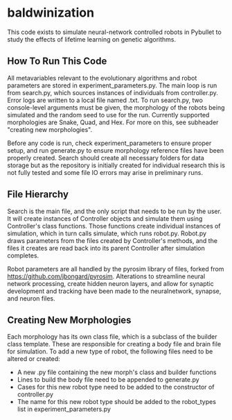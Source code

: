 # baldwinization

This code exists to simulate neural-network controlled robots in Pybullet to study the effects of lifetime learning on genetic algorithms.

## How To Run This Code

All metavariables relevant to the evolutionary algorithms and robot parameters are stored in experiment_parameters.py. The main loop is run from search.py, which sources instances of individuals from controller.py. Error logs are written to a local file named <run seed>.txt. To run search.py, two console-level arguments must be given, the morphology of the robots being simulated and the random seed to use for the run. Currently supported morphologies are Snake, Quad, and Hex. For more on this, see subheader "creating new morphologies".

Before any code is run, check experiment_parameters to ensure proper setup, and run generate.py to ensure morphology reference files have been properly created. Search should create all necessary folders for data storage but as the repository is initially created for individual research this is not fully tested and some file IO errors may arise in preliminary runs.
  
## File Hierarchy
  
Search is the main file, and the only script that needs to be run by the user. It will create instances of Controller objects and simulate them using Controller's class functions. Those functions create individual instances of simulation, which in turn calls simulate, which runs robot.py. Robot.py draws parameters from the files created by Controller's methods, and the files it creates are read back into its parent Controller after simulation completes.
  
Robot parameters are all handled by the pyrosim library of files, forked from https://github.com/jbongard/pyrosim. Alterations to streamline neural network processing, create hidden neuron layers, and allow for synaptic development and tracking have been made to the neuralnetwork, synapse, and neuron files.
  
## Creating New Morphologies

Each morphology has its own class file, which is a subclass of the builder class template. These are responsible for creating a body file and brain file for simulation. To add a new type of robot, the following files need to be altered or created:
  
  - A new .py file containing the new morph's class and builder functions
  - Lines to build the body file need to be appended to generate.py
  - Cases for this new robot type need to be added to the constructor of controller.py
  - The name for this new robot type should be added to the robot_types list in experiment_parameters.py
